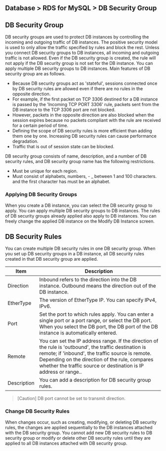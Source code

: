 ## Database > RDS for MySQL > DB Security Group

## DB Security Group

DB security groups are used to protect DB instances by controlling the incoming and outgoing traffic of DB instances. The positive security model is used to only allow the traffic specified by rules and block the rest. Unless you connect DB security groups to DB instances, all incoming and outgoing traffic is not allowed. Even if the DB security group is created, the rule will not apply if the DB security group is not set for the DB instance. You can apply multiple DB security groups to DB
instances. Main features of DB security group are as follows.

* Because DB security groups act as 'stateful', sessions connected once by DB security rules are allowed even if there are no rules in the opposite direction.
* For example, if the first packet on TCP 3306 destined for a DB instance is passed by the 'Incoming TCP PORT 3306' rule, packets sent from the DB instance to the TCP 3306 port are not blocked.
* However, packets in the opposite direction are also blocked when the session expires because no packets compliant with the rule are received for a certain period of time.
* Defining the scope of DB security rules is more efficient than adding them one by one. Increasing DB security rules can cause performance degradation.
* Traffic that is out of session state can be blocked.

DB security group consists of name, description, and a number of DB security rules, and DB security group name has the following restrictions.

* Must be unique for each region.
* Must consist of alphabets, numbers, - _ between 1 and 100 characters. and the first character has must be an alphabet.

### Applying DB Security Groups

When you create a DB instance, you can select the DB security group to apply. You can apply multiple DB security groups to DB instances. The rules of DB security groups already applied also apply to DB instances. You can freely change the applied DB instance on the Modify DB Instance screen.

## DB Security Rules

You can create multiple DB security rules in one DB security group. When you set up DB security groups in a DB instance, all DB security rules created in that DB security group are applied.

| Item        | Description                                                                                                                                                                                                                                                                          | 
|-------------|--------------------------------------------------------------------------------------------------------------------------------------------------------------------------------------------------------------------------------------------------------------------------------------| 
| Direction   | Inbound refers to the direction into the DB instance. Outbound means the direction out of the DB instance.                                                                                                                                                                           | 
| EtherType   | The version of EtherType IP. You can specify IPv4, IPv6.                                                                                                                                                                                                                             | 
| Port        | Set the port to which rules apply. You can enter a single port or a port range, or select the DB port. When you select the DB port, the DB port of the DB instance is automatically entered.                                                                                         | 
| Remote      | You can set the IP address range. If the direction of the rule is 'outbound', the traffic destination is remote; if 'inbound', the traffic source is remote.<br/>Depending on the direction of the rule, compares whether the traffic source or destination is IP address or range.. | 
| Description | You can add a description for DB security group rules.                                                                                                                                                                                                                               |

> [Caution]
> DB port cannot be set to transmit direction.

### Change DB Security Rules

When changes occur, such as creating, modifying, or deleting DB security rules, the changes are applied sequentially to the DB instances attached with the DB security group. You cannot add new DB security rules to DB security group or modify or delete other DB security rules until they are applied to all DB instances attached with DB security group.